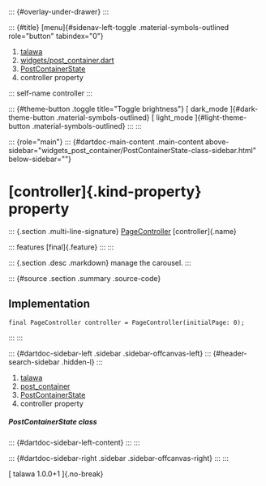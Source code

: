 ::: {#overlay-under-drawer}
:::

::: {#title}
[menu]{#sidenav-left-toggle .material-symbols-outlined role="button"
tabindex="0"}

1.  [talawa](../../index.html)
2.  [widgets/post_container.dart](../../widgets_post_container/)
3.  [PostContainerState](../../widgets_post_container/PostContainerState-class.html)
4.  controller property

::: self-name
controller
:::

::: {#theme-button .toggle title="Toggle brightness"}
[ dark_mode ]{#dark-theme-button .material-symbols-outlined} [
light_mode ]{#light-theme-button .material-symbols-outlined}
:::
:::

::: {role="main"}
::: {#dartdoc-main-content .main-content above-sidebar="widgets_post_container/PostContainerState-class-sidebar.html" below-sidebar=""}
<div>

# [controller]{.kind-property} property

</div>

::: {.section .multi-line-signature}
[PageController](https://api.flutter.dev/flutter/widgets/PageController-class.html)
[controller]{.name}

::: features
[final]{.feature}
:::
:::

::: {.section .desc .markdown}
manage the carousel.
:::

::: {#source .section .summary .source-code}
## Implementation

``` language-dart
final PageController controller = PageController(initialPage: 0);
```
:::
:::

::: {#dartdoc-sidebar-left .sidebar .sidebar-offcanvas-left}
::: {#header-search-sidebar .hidden-l}
:::

1.  [talawa](../../index.html)
2.  [post_container](../../widgets_post_container/)
3.  [PostContainerState](../../widgets_post_container/PostContainerState-class.html)
4.  controller property

##### PostContainerState class

::: {#dartdoc-sidebar-left-content}
:::
:::

::: {#dartdoc-sidebar-right .sidebar .sidebar-offcanvas-right}
:::
:::

[ talawa 1.0.0+1 ]{.no-break}
